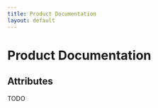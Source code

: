 ```yaml
---
title: Product Documentation
layout: default
---
```

<h1>Product Documentation</h1>
<h2>Attributes</h2>
TODO
